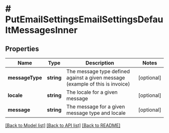 # # PutEmailSettingsEmailSettingsDefaultMessagesInner

## Properties

Name | Type | Description | Notes
------------ | ------------- | ------------- | -------------
**messageType** | **string** | The message type defined against a given message (example of this is invoice) | [optional]
**locale** | **string** | The locale for a given message | [optional]
**message** | **string** | The message for a given message type and locale | [optional]

[[Back to Model list]](../../README.md#models) [[Back to API list]](../../README.md#endpoints) [[Back to README]](../../README.md)
